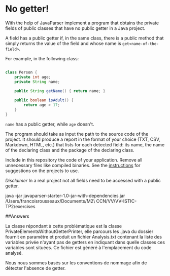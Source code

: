 # No getter!

With the help of JavaParser implement a program that obtains the private fields of public classes that have no public getter in a Java project. 

A field has a public getter if, in the same class, there is a public method that simply returns the value of the field and whose name is `get<name-of-the-field>`.

For example, in the following class:

```Java

class Person {
    private int age;
    private String name;
    
    public String getName() { return name; }

    public boolean isAdult() {
        return age > 17;
    }
}
```

`name` has a public getter, while `age` doesn't.

The program should take as input the path to the source code of the project. It should produce a report in the format of your choice (TXT, CSV, Markdown, HTML, etc.) that lists for each detected field: its name, the name of the declaring class and the package of the declaring class.

Include in this repository the code of your application. Remove all unnecessary files like compiled binaries. See the [instructions](../sujet.md) for suggestions on the projects to use.

*Disclaimer* In a real project not all fields need to be accessed with a public getter.

java -jar javaparser-starter-1.0-jar-with-dependencies.jar /Users/francoisrousseaux/Documents/M2\ CCN/VV/VV-ISTIC-TP2/exercises

##Answers 

La classe répondant à cette problématique est la classe PrivateElementsWithoutGetterPrinter, elle parcours les .java du 
dossier fournit en paramètre et produit un fichier <folderName>Analysis.txt contenant la liste des variables privée n'ayant pas de getters
en indiquant dans quelle classes ces variables sont situées. Ce fichier est généré à l'emplacement du code analysé. 

Nous nous sommes basés sur les conventions de nommage afin de détecter l'absence de getter.